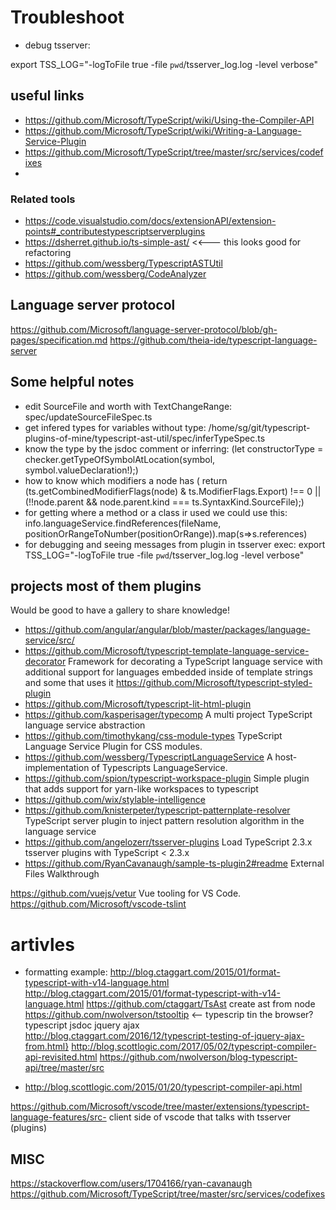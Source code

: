 
# Troubleshoot

 * debug tsserver: 

 export TSS_LOG="-logToFile true -file `pwd`/tsserver_log.log -level verbose"


 
## useful links
 * https://github.com/Microsoft/TypeScript/wiki/Using-the-Compiler-API
 * https://github.com/Microsoft/TypeScript/wiki/Writing-a-Language-Service-Plugin
 * https://github.com/Microsoft/TypeScript/tree/master/src/services/codefixes
 * 


### Related tools 
 * https://code.visualstudio.com/docs/extensionAPI/extension-points#_contributestypescriptserverplugins
 * https://dsherret.github.io/ts-simple-ast/  <<--- this looks good for refactoring
 * https://github.com/wessberg/TypescriptASTUtil
 * https://github.com/wessberg/CodeAnalyzer

## Language server protocol


https://github.com/Microsoft/language-server-protocol/blob/gh-pages/specification.md
https://github.com/theia-ide/typescript-language-server

## Some helpful notes

 * edit SourceFile and worth with TextChangeRange: spec/updateSourceFileSpec.ts
 * get infered types for variables without type: /home/sg/git/typescript-plugins-of-mine/typescript-ast-util/spec/inferTypeSpec.ts
 * know the type by the jsdoc comment or inferring: (let constructorType = checker.getTypeOfSymbolAtLocation(symbol, symbol.valueDeclaration!);)
 * how to know which modifiers a node has ( return (ts.getCombinedModifierFlags(node) & ts.ModifierFlags.Export) !== 0 || (!!node.parent && node.parent.kind === ts.SyntaxKind.SourceFile);)
 * for getting where a method or a class ir used we could use this: 
  info.languageService.findReferences(fileName, positionOrRangeToNumber(positionOrRange)).map(s=>s.references)
* for debugging and seeing messages from plugin in tsserver exec: 
 export TSS_LOG="-logToFile true -file `pwd`/tsserver_log.log -level verbose"


## projects most of them plugins

Would be good to have a gallery to share knowledge!

 * https://github.com/angular/angular/blob/master/packages/language-service/src/
 * https://github.com/Microsoft/typescript-template-language-service-decorator Framework for decorating a TypeScript language service with additional support for languages embedded inside of template strings  and some that uses it https://github.com/Microsoft/typescript-styled-plugin
 * https://github.com/Microsoft/typescript-lit-html-plugin
 * https://github.com/kasperisager/typecomp  A multi project TypeScript language service abstraction
 * https://github.com/timothykang/css-module-types TypeScript Language Service Plugin for CSS modules.
 * https://github.com/wessberg/TypescriptLanguageService  A host-implementation of Typescripts LanguageService.
 * https://github.com/spion/typescript-workspace-plugin Simple plugin that adds support for yarn-like workspaces to typescript
 * https://github.com/wix/stylable-intelligence
 * https://github.com/knisterpeter/typescript-patternplate-resolver  TypeScript server plugin to inject pattern resolution algorithm in the language service
 * https://github.com/angelozerr/tsserver-plugins Load TypeScript 2.3.x tsserver plugins with TypeScript < 2.3.x
 * https://github.com/RyanCavanaugh/sample-ts-plugin2#readme External Files Walkthrough

 https://github.com/vuejs/vetur Vue tooling for VS Code.
 https://github.com/Microsoft/vscode-tslint

 # artivles
* formatting example: http://blog.ctaggart.com/2015/01/format-typescript-with-v14-language.html
http://blog.ctaggart.com/2015/01/format-typescript-with-v14-language.html
https://github.com/ctaggart/TsAst  create ast from node
https://github.com/nwolverson/tstooltip <-- typescrip tin the browser?
typescript jsdoc jquery  ajax http://blog.ctaggart.com/2016/12/typescript-testing-of-jquery-ajax-from.html}
http://blog.scottlogic.com/2017/05/02/typescript-compiler-api-revisited.html
https://github.com/nwolverson/blog-typescript-api/tree/master/src

 * http://blog.scottlogic.com/2015/01/20/typescript-compiler-api.html

https://github.com/Microsoft/vscode/tree/master/extensions/typescript-language-features/src- client side of vscode that talks with tsserver (plugins)


## MISC 
https://stackoverflow.com/users/1704166/ryan-cavanaugh
https://github.com/Microsoft/TypeScript/tree/master/src/services/codefixes

